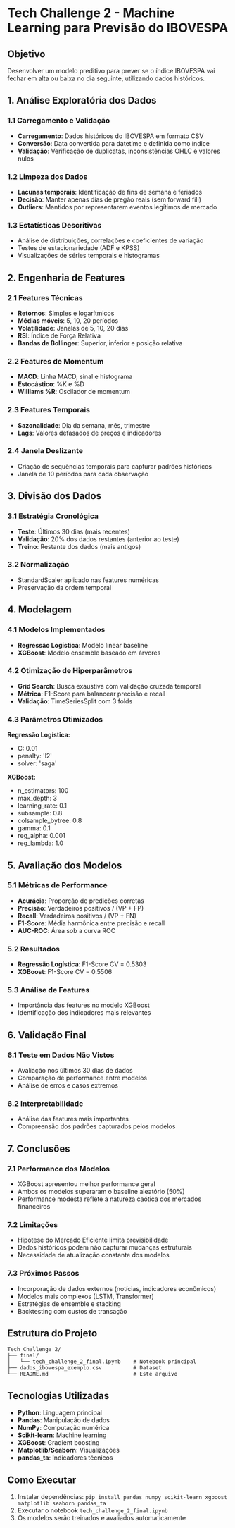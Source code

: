 # Tech Challenge 2 - Machine Learning para Previsão do IBOVESPA

## Objetivo
Desenvolver um modelo preditivo para prever se o índice IBOVESPA vai fechar em alta ou baixa no dia seguinte, utilizando dados históricos.

## 1. Análise Exploratória dos Dados

### 1.1 Carregamento e Validação
- **Carregamento**: Dados históricos do IBOVESPA em formato CSV
- **Conversão**: Data convertida para datetime e definida como índice
- **Validação**: Verificação de duplicatas, inconsistências OHLC e valores nulos

### 1.2 Limpeza dos Dados
- **Lacunas temporais**: Identificação de fins de semana e feriados
- **Decisão**: Manter apenas dias de pregão reais (sem forward fill)
- **Outliers**: Mantidos por representarem eventos legítimos de mercado

### 1.3 Estatísticas Descritivas
- Análise de distribuições, correlações e coeficientes de variação
- Testes de estacionariedade (ADF e KPSS)
- Visualizações de séries temporais e histogramas

## 2. Engenharia de Features

### 2.1 Features Técnicas
- **Retornos**: Simples e logarítmicos
- **Médias móveis**: 5, 10, 20 períodos
- **Volatilidade**: Janelas de 5, 10, 20 dias
- **RSI**: Índice de Força Relativa
- **Bandas de Bollinger**: Superior, inferior e posição relativa

### 2.2 Features de Momentum
- **MACD**: Linha MACD, sinal e histograma
- **Estocástico**: %K e %D
- **Williams %R**: Oscilador de momentum

### 2.3 Features Temporais
- **Sazonalidade**: Dia da semana, mês, trimestre
- **Lags**: Valores defasados de preços e indicadores

### 2.4 Janela Deslizante
- Criação de sequências temporais para capturar padrões históricos
- Janela de 10 períodos para cada observação

## 3. Divisão dos Dados

### 3.1 Estratégia Cronológica
- **Teste**: Últimos 30 dias (mais recentes)
- **Validação**: 20% dos dados restantes (anterior ao teste)
- **Treino**: Restante dos dados (mais antigos)

### 3.2 Normalização
- StandardScaler aplicado nas features numéricas
- Preservação da ordem temporal

## 4. Modelagem

### 4.1 Modelos Implementados
- **Regressão Logística**: Modelo linear baseline
- **XGBoost**: Modelo ensemble baseado em árvores

### 4.2 Otimização de Hiperparâmetros
- **Grid Search**: Busca exaustiva com validação cruzada temporal
- **Métrica**: F1-Score para balancear precisão e recall
- **Validação**: TimeSeriesSplit com 3 folds

### 4.3 Parâmetros Otimizados
**Regressão Logística:**
- C: 0.01
- penalty: 'l2'
- solver: 'saga'

**XGBoost:**
- n_estimators: 100
- max_depth: 3
- learning_rate: 0.1
- subsample: 0.8
- colsample_bytree: 0.8
- gamma: 0.1
- reg_alpha: 0.001
- reg_lambda: 1.0

## 5. Avaliação dos Modelos

### 5.1 Métricas de Performance
- **Acurácia**: Proporção de predições corretas
- **Precisão**: Verdadeiros positivos / (VP + FP)
- **Recall**: Verdadeiros positivos / (VP + FN)
- **F1-Score**: Média harmônica entre precisão e recall
- **AUC-ROC**: Área sob a curva ROC

### 5.2 Resultados
- **Regressão Logística**: F1-Score CV = 0.5303
- **XGBoost**: F1-Score CV = 0.5506

### 5.3 Análise de Features
- Importância das features no modelo XGBoost
- Identificação dos indicadores mais relevantes

## 6. Validação Final

### 6.1 Teste em Dados Não Vistos
- Avaliação nos últimos 30 dias de dados
- Comparação de performance entre modelos
- Análise de erros e casos extremos

### 6.2 Interpretabilidade
- Análise das features mais importantes
- Compreensão dos padrões capturados pelos modelos

## 7. Conclusões

### 7.1 Performance dos Modelos
- XGBoost apresentou melhor performance geral
- Ambos os modelos superaram o baseline aleatório (50%)
- Performance modesta reflete a natureza caótica dos mercados financeiros

### 7.2 Limitações
- Hipótese do Mercado Eficiente limita previsibilidade
- Dados históricos podem não capturar mudanças estruturais
- Necessidade de atualização constante dos modelos

### 7.3 Próximos Passos
- Incorporação de dados externos (notícias, indicadores econômicos)
- Modelos mais complexos (LSTM, Transformer)
- Estratégias de ensemble e stacking
- Backtesting com custos de transação

## Estrutura do Projeto

```
Tech Challenge 2/
├── final/
│   └── tech_challenge_2_final.ipynb    # Notebook principal
├── dados_ibovespa_exemplo.csv          # Dataset
└── README.md                           # Este arquivo
```

## Tecnologias Utilizadas

- **Python**: Linguagem principal
- **Pandas**: Manipulação de dados
- **NumPy**: Computação numérica
- **Scikit-learn**: Machine learning
- **XGBoost**: Gradient boosting
- **Matplotlib/Seaborn**: Visualizações
- **pandas_ta**: Indicadores técnicos

## Como Executar

1. Instalar dependências: `pip install pandas numpy scikit-learn xgboost matplotlib seaborn pandas_ta`
2. Executar o notebook `tech_challenge_2_final.ipynb`
3. Os modelos serão treinados e avaliados automaticamente